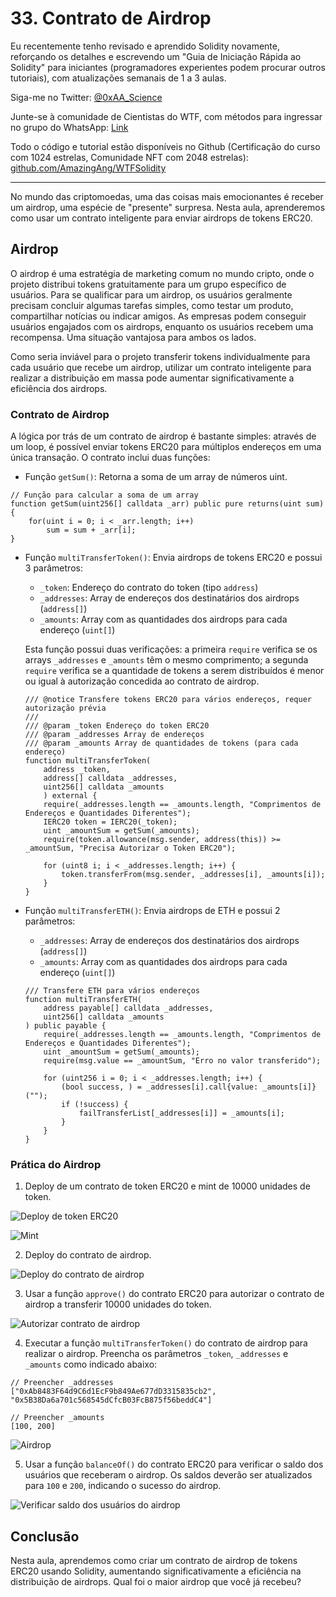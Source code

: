 # 33. Contrato de Airdrop

Eu recentemente tenho revisado e aprendido Solidity novamente, reforçando os detalhes e escrevendo um "Guia de Iniciação Rápida ao Solidity" para iniciantes (programadores experientes podem procurar outros tutoriais), com atualizações semanais de 1 a 3 aulas.

Siga-me no Twitter: [@0xAA_Science](https://twitter.com/0xAA_Science)

Junte-se à comunidade de Cientistas do WTF, com métodos para ingressar no grupo do WhatsApp: [Link](https://discord.gg/5akcruXrsk)

Todo o código e tutorial estão disponíveis no Github (Certificação do curso com 1024 estrelas, Comunidade NFT com 2048 estrelas): [github.com/AmazingAng/WTFSolidity](https://github.com/AmazingAng/WTF-Solidity)

---

No mundo das criptomoedas, uma das coisas mais emocionantes é receber um airdrop, uma espécie de "presente" surpresa. Nesta aula, aprenderemos como usar um contrato inteligente para enviar airdrops de tokens ERC20.

## Airdrop

O airdrop é uma estratégia de marketing comum no mundo cripto, onde o projeto distribui tokens gratuitamente para um grupo específico de usuários. Para se qualificar para um airdrop, os usuários geralmente precisam concluir algumas tarefas simples, como testar um produto, compartilhar notícias ou indicar amigos. As empresas podem conseguir usuários engajados com os airdrops, enquanto os usuários recebem uma recompensa. Uma situação vantajosa para ambos os lados.

Como seria inviável para o projeto transferir tokens individualmente para cada usuário que recebe um airdrop, utilizar um contrato inteligente para realizar a distribuição em massa pode aumentar significativamente a eficiência dos airdrops.

### Contrato de Airdrop

A lógica por trás de um contrato de airdrop é bastante simples: através de um loop, é possível enviar tokens ERC20 para múltiplos endereços em uma única transação. O contrato inclui duas funções:

- Função `getSum()`: Retorna a soma de um array de números uint.

```solidity
// Função para calcular a soma de um array
function getSum(uint256[] calldata _arr) public pure returns(uint sum) {
    for(uint i = 0; i < _arr.length; i++)
        sum = sum + _arr[i];
}
```

- Função `multiTransferToken()`: Envia airdrops de tokens ERC20 e possui 3 parâmetros:

  - `_token`: Endereço do contrato do token (tipo `address`)
  - `_addresses`: Array de endereços dos destinatários dos airdrops (`address[]`)
  - `_amounts`: Array com as quantidades dos airdrops para cada endereço (`uint[]`)

  Esta função possui duas verificações: a primeira `require` verifica se os arrays `_addresses` e `_amounts` têm o mesmo comprimento; a segunda `require` verifica se a quantidade de tokens a serem distribuídos é menor ou igual à autorização concedida ao contrato de airdrop.

  ```solidity
  /// @notice Transfere tokens ERC20 para vários endereços, requer autorização prévia
  ///
  /// @param _token Endereço do token ERC20
  /// @param _addresses Array de endereços
  /// @param _amounts Array de quantidades de tokens (para cada endereço)
  function multiTransferToken(
      address _token,
      address[] calldata _addresses,
      uint256[] calldata _amounts
      ) external {
      require(_addresses.length == _amounts.length, "Comprimentos de Endereços e Quantidades Diferentes");
      IERC20 token = IERC20(_token);
      uint _amountSum = getSum(_amounts);
      require(token.allowance(msg.sender, address(this)) >= _amountSum, "Precisa Autorizar o Token ERC20");

      for (uint8 i; i < _addresses.length; i++) {
          token.transferFrom(msg.sender, _addresses[i], _amounts[i]);
      }
  }
  ```

- Função `multiTransferETH()`: Envia airdrops de ETH e possui 2 parâmetros:

  - `_addresses`: Array de endereços dos destinatários dos airdrops (`address[]`)
  - `_amounts`: Array com as quantidades dos airdrops para cada endereço (`uint[]`)

  ```solidity
  /// Transfere ETH para vários endereços
  function multiTransferETH(
      address payable[] calldata _addresses,
      uint256[] calldata _amounts
  ) public payable {
      require(_addresses.length == _amounts.length, "Comprimentos de Endereços e Quantidades Diferentes");
      uint _amountSum = getSum(_amounts);
      require(msg.value == _amountSum, "Erro no valor transferido");

      for (uint256 i = 0; i < _addresses.length; i++) {
          (bool success, ) = _addresses[i].call{value: _amounts[i]}("");
          if (!success) {
              failTransferList[_addresses[i]] = _amounts[i];
          }
      }
  }
  ```

### Prática do Airdrop

1. Deploy de um contrato de token ERC20 e mint de 10000 unidades de token.

![Deploy de token ERC20](./img/33-1.png)

![Mint](./img/33-2.png)

2. Deploy do contrato de airdrop.

![Deploy do contrato de airdrop](./img/33-3.png)

3. Usar a função `approve()` do contrato ERC20 para autorizar o contrato de airdrop a transferir 10000 unidades do token.

![Autorizar contrato de airdrop](./img/33-4.png)

4. Executar a função `multiTransferToken()` do contrato de airdrop para realizar o airdrop. Preencha os parâmetros `_token`, `_addresses` e `_amounts` como indicado abaixo:

```
// Preencher _addresses
["0xAb8483F64d9C6d1EcF9b849Ae677dD3315835cb2", "0x5B38Da6a701c568545dCfcB03FcB875f56beddC4"]

// Preencher _amounts
[100, 200]
```

![Airdrop](./img/33-5.png)

5. Usar a função `balanceOf()` do contrato ERC20 para verificar o saldo dos usuários que receberam o airdrop. Os saldos deverão ser atualizados para `100` e `200`, indicando o sucesso do airdrop.

![Verificar saldo dos usuários do airdrop](./img/33-6.png)

## Conclusão

Nesta aula, aprendemos como criar um contrato de airdrop de tokens ERC20 usando Solidity, aumentando significativamente a eficiência na distribuição de airdrops. Qual foi o maior airdrop que você já recebeu?

